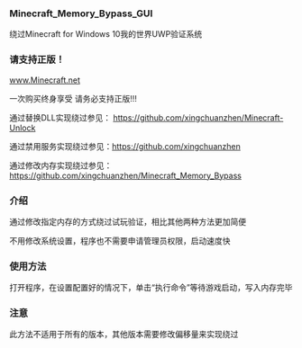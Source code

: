 ### Minecraft_Memory_Bypass_GUI

绕过Minecraft for Windows 10我的世界UWP验证系统


### 请支持正版！

www.Minecraft.net

一次购买终身享受 请务必支持正版!!!

通过替换DLL实现绕过参见： https://github.com/xingchuanzhen/Minecraft-Unlock

通过禁用服务实现绕过参见：https://github.com/xingchuanzhen

通过修改内存实现绕过参见：https://github.com/xingchuanzhen/Minecraft_Memory_Bypass

### 介绍

通过修改指定内存的方式绕过试玩验证，相比其他两种方法更加简便

不用修改系统设置，程序也不需要申请管理员权限，启动速度快

### 使用方法

打开程序，在设置配置好的情况下，单击“执行命令”等待游戏启动，写入内存完毕

### 注意

此方法不适用于所有的版本，其他版本需要修改偏移量来实现绕过

